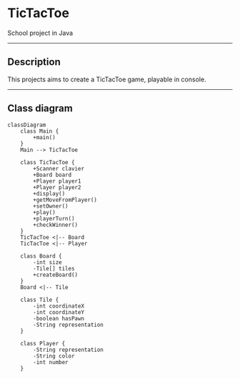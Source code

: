 # TicTacToe

School project in Java

---

## Description
This projects aims to create a TicTacToe game, playable in console.

---

## Class diagram

```mermaid
classDiagram
    class Main {
        +main()
    }
    Main --> TicTacToe

    class TicTacToe {
        +Scanner clavier
        +Board board
        +Player player1
        +Player player2
        +display()
        +getMoveFromPlayer()
        +setOwner()
        +play()
        +playerTurn()
        +checkWinner()
    }
    TicTacToe <|-- Board
    TicTacToe <|-- Player

    class Board {
        -int size
        -Tile[] tiles
        +createBoard()
    }
    Board <|-- Tile

    class Tile {
        -int coordinateX
        -int coordinateY
        -boolean hasPawn
        -String representation
    }

    class Player {
        -String representation
        -String color
        -int number
    }
```


